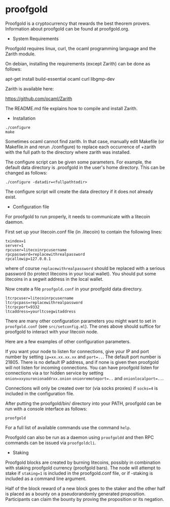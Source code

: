 # proofgold

Proofgold is a cryptocurrency that rewards the best theorem provers.
Information about proofgold can be found at proofgold.org.

* System Requirements

Proofgold requires linux, curl, the ocaml programming language and the Zarith module.

On debian, installing the requirements (except Zarith) can be done as follows:

apt-get install build-essential ocaml curl libgmp-dev

Zarith is available here:

https://github.com/ocaml/Zarith

The README.md file explains how to compile and install Zarith.

* Installation

```
./configure
make
```

Sometimes ocaml cannot find zarith. In that case, manually
edit Makefile (or Makefile.in and rerun ./configure)
to replace each occurrence of +zarith with the full path
to the directory where zarith was installed.

The configure script can be given some parameters.
For example, the default data directory is .proofgold in the
user's home directory. This can be changed as follows:

```
./configure -datadir=<fullpathtodir>
```

The configure script will create the data directory if it does not already exist.

* Configuration file

For proofgold to run properly, it needs to communicate with a litecoin daemon.

First set up your litecoin.conf file (in .litecoin) to contain the following lines:

```
txindex=1
server=1
rpcuser=litecoinrpcusername
rpcpassword=replacewithrealpassword
rpcallowip=127.0.0.1
```

where of course `replacewithrealpassword` should be replaced with a
serious password (to protect litecoins in your local wallet).
You should put some litecoins in a segwit address in the local wallet.

Now create a file `proofgold.conf` in your proofgold data directory.

```
ltcrpcuser=litecoinrpcusername
ltcrpcpass=replacewithrealpassword
ltcrpcport=9332
ltcaddress=yourltcsegwitaddress
```

There are many other configuration parameters you might want to set
in `proofgold.conf` (see `src/setconfig.ml`).  The ones above should suffice for proofgold
to interact with your litecoin node.

Here are a few examples of other configuration parameters.

If you want your node to listen for connections, give your IP and port
number by setting `ip=xx.xx.xx.xx` and `port=..`. The default port
number is 21805. There is no default IP address, and if none is given
then proofgold will not listen for incoming connections. You can have
proofgold listen for connections via a tor hidden service by setting
`onion=xxyouronionaddrxx.onion` `onionremoteport=..` and
`onionlocalport=..`.

Connections will only be created over tor (via socks proxies) if
`socks=4` is included in the configuration file.

After putting the proofgold/bin/ directory into your PATH,
proofgold can be run with a console interface as follows:

```
proofgold
```

For a full list of available commands use the command `help`.

Proofgold can also be run as a daemon using `proofgoldd`
and then RPC commands can be issued via `proofgoldcli`.

* Staking

Proofgold blocks are created by burning litecoins, possibly in
combination with staking proofgold currency (proofgold bars).  The
node will attempt to stake if `staking=1` is included in the
proofgold.conf file, or if -staking is included as a command line
argument.

Half of the block reward of a new block goes to the staker
and the other half is placed as a bounty on a pseudorandomly
generated proposition. Participants can claim the bounty
by proving the proposition or its negation.
